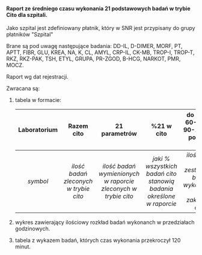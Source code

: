 #### Raport ze średniego czasu wykonania 21 podstawowych badań w trybie Cito dla szpitali.

Jako szpital jest zdefiniowany płatnik, który w SNR jest przypisany do grupy płatników "Szpital"

Brane są pod uwagę następujące badania: DD-IL, D-DIMER, MORF, PT, APTT, FIBR, GLU, KREA, NA, K, CL, AMYL, CRP-IL, CK-MB,
TROP-I, TROP-T, RKZ, RKZ-PAK, TSH, ETYL, GRUPA, PR-ZGOD, B-HCG, NARKOT, PMR, MOCZ.

Raport wg dat rejestracji.

Zwracana są:

1. tabela w formacie:

    | Laboratorium |              Razem cito               |                         21 parametrów                         |                              %21 w cito                              |    do 60 min <br/>60-90 min<br/>90-120 min<br/>pow 120 min    | 
    |:------------:|:-------------------------------------:|:-------------------------------------------------------------:|:--------------------------------------------------------------------:|:-------------------------------------------------------------:|
    |   *symbol*   | *ilość badań zleconych w trybie cito* | *ilość badań wymienionych w raporcie zleconych w trybie cito* | *jaki % wszystkich badań cito stanowią badania określone w raporcie* | *ilościowe i % zestawienie badań wykonanych w zakresach czas* |

3. wykres zawierający ilościowy rozkład badań wykonanch w przedziałach godzinowych.
3. tabela z wykazem badań, których czas wykonania przekroczył 120 minut.

